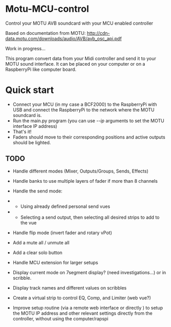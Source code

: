 # Motu-MCU-control
Control your MOTU AVB soundcard with your MCU enabled controller

Based on documentation from MOTU:  http://cdn-data.motu.com/downloads/audio/AVB/avb_osc_api.pdf

Work in progress...

This program convert data from your Midi controller and send it to your MOTU sound interface.
It can be placed on your computer or on a RaspberryPi like computer board.


# Quick start 
- Connect your MCU (in my case a BCF2000) to the RaspberryPi with USB and connect the RaspberryPi to the network where the MOTU soundcard is.
- Run the main.py program (you can use *--ip* arguments to set the MOTU interface IP address)
- That's it!
- Faders should move to their corresponding positions and active outputs should be lighted.

## TODO
* Handle different modes (Mixer, Outputs/Groups, Sends, Effects)
* Handle banks to use multiple layers of fader if more than 8 channels
* Handle the send mode:
* * Using already defined personal send vues
* * Selecting a send output, then selecting all desired strips to add to the vue
* Handle flip mode (invert fader and rotary vPot)
* Add a mute all / unmute all
* Add a clear solo button
* Handle MCU extension for larger setups

* Display current mode on 7segment display? (need investigations…) or in scribble.
* Display track names and different values on scribbles 
* Create a virtual strip to control EQ, Comp, and Limiter (web vue?)

* Improve setup routine (via a remote web interface or directly ) to setup the MOTU IP address and other relevant settings directly from the controller, without using the computer/rapspi

